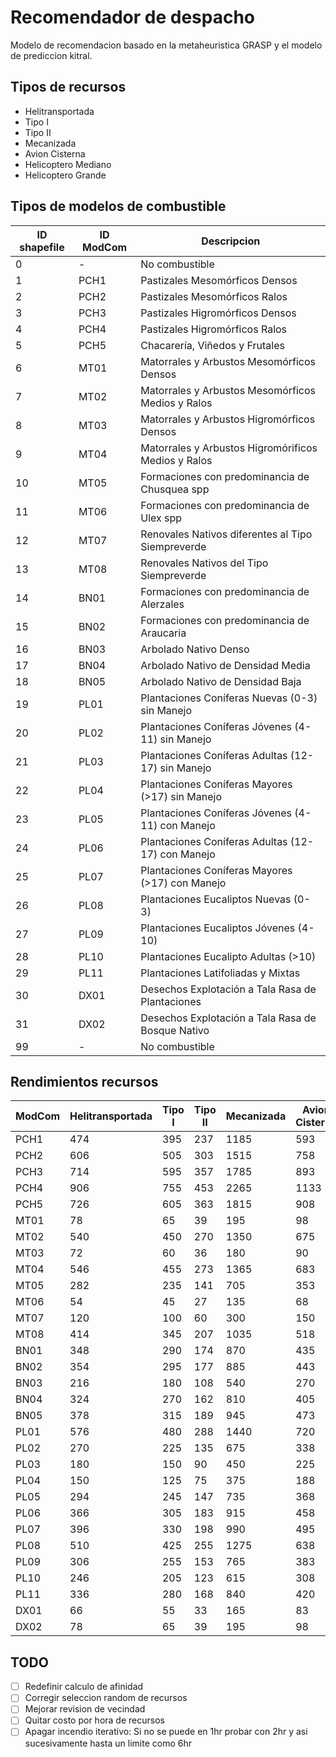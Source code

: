 # Recomendador de despacho
Modelo de recomendacion basado en la metaheuristica GRASP y el modelo de prediccion kitral.

## Tipos de recursos
- Helitransportada
- Tipo I
- Tipo II
- Mecanizada
- Avion Cisterna
- Helicoptero Mediano
- Helicoptero Grande

## Tipos de modelos de combustible
| ID shapefile | ID ModCom | Descripcion                                         |
|--------------|-----------|-----------------------------------------------------|
| 0            |  -        | No combustible                                      |
| 1            |  PCH1     | Pastizales Mesomórficos Densos                      |
| 2            |  PCH2     | Pastizales Mesomórficos Ralos                       |
| 3            |  PCH3     | Pastizales Higromórficos Densos                     |
| 4            |  PCH4     | Pastizales Higromórficos Ralos                      |
| 5            |  PCH5     | Chacarería, Viñedos y Frutales                      |
| 6            |  MT01     | Matorrales y Arbustos Mesomórficos Densos           |
| 7            |  MT02     | Matorrales y Arbustos Mesomórficos Medios y Ralos   |
| 8            |  MT03     | Matorrales y Arbustos Higromórficos Densos          |
| 9            |  MT04     | Matorrales y Arbustos Higromórificos Medios y Ralos |
| 10           |  MT05     | Formaciones con predominancia de Chusquea spp       |
| 11           |  MT06     | Formaciones con predominancia de Ulex spp           |
| 12           |  MT07     | Renovales Nativos diferentes al Tipo Siempreverde   |
| 13           |  MT08     | Renovales Nativos del Tipo Siempreverde             |
| 14           |  BN01     | Formaciones con predominancia de Alerzales          |
| 15           |  BN02     | Formaciones con predominancia de Araucaria          |
| 16           |  BN03     | Arbolado Nativo Denso                               |
| 17           |  BN04     | Arbolado Nativo de Densidad Media                   |
| 18           |  BN05     | Arbolado Nativo de Densidad Baja                    |
| 19           |  PL01     | Plantaciones Coníferas Nuevas (0-3) sin Manejo      |
| 20           |  PL02     | Plantaciones Coníferas Jóvenes (4-11) sin Manejo    |
| 21           |  PL03     | Plantaciones Coníferas Adultas (12-17) sin Manejo   |
| 22           |  PL04     | Plantaciones Coníferas Mayores (>17) sin Manejo     |
| 23           |  PL05     | Plantaciones Coníferas Jóvenes (4-11) con Manejo    |
| 24           |  PL06     | Plantaciones Coníferas Adultas (12-17) con Manejo   |
| 25           |  PL07     | Plantaciones Coníferas Mayores (>17) con Manejo     |
| 26           |  PL08     | Plantaciones Eucaliptos Nuevas (0-3)                |
| 27           |  PL09     | Plantaciones Eucaliptos Jóvenes (4-10)              |
| 28           |  PL10     | Plantaciones Eucalipto Adultas (>10)                |
| 29           |  PL11     | Plantaciones Latifoliadas y Mixtas                  |
| 30           |  DX01     | Desechos Explotación a Tala Rasa de Plantaciones    |
| 31           |  DX02     | Desechos Explotación a Tala Rasa de Bosque Nativo   |
| 99           |  -        | No combustible                                      |

## Rendimientos recursos
| ModCom | Helitransportada | Tipo I | Tipo II | Mecanizada | Avion Cisterna | Helicoptero Mediano | Helicoptero Grande |
|--------|------------------|--------|---------|------------|----------------|---------------------|--------------------|
| PCH1   | 474              | 395    | 237     | 1185       | 593            | 198                 | 790                |
| PCH2   | 606              | 505    | 303     | 1515       | 758            | 253                 | 1010               |
| PCH3   | 714              | 595    | 357     | 1785       | 893            | 298                 | 1190               |
| PCH4   | 906              | 755    | 453     | 2265       | 1133           | 378                 | 1510               |
| PCH5   | 726              | 605    | 363     | 1815       | 908            | 303                 | 1210               |
| MT01   | 78               | 65     | 39      | 195        | 98             | 33                  | 130                |
| MT02   | 540              | 450    | 270     | 1350       | 675            | 225                 | 900                |
| MT03   | 72               | 60     | 36      | 180        | 90             | 30                  | 120                |
| MT04   | 546              | 455    | 273     | 1365       | 683            | 228                 | 910                |
| MT05   | 282              | 235    | 141     | 705        | 353            | 118                 | 470                |
| MT06   | 54               | 45     | 27      | 135        | 68             | 23                  | 90                 |
| MT07   | 120              | 100    | 60      | 300        | 150            | 50                  | 200                |
| MT08   | 414              | 345    | 207     | 1035       | 518            | 173                 | 690                |
| BN01   | 348              | 290    | 174     | 870        | 435            | 145                 | 580                |
| BN02   | 354              | 295    | 177     | 885        | 443            | 148                 | 590                |
| BN03   | 216              | 180    | 108     | 540        | 270            | 90                  | 360                |
| BN04   | 324              | 270    | 162     | 810        | 405            | 135                 | 540                |
| BN05   | 378              | 315    | 189     | 945        | 473            | 158                 | 630                |
| PL01   | 576              | 480    | 288     | 1440       | 720            | 240                 | 960                |
| PL02   | 270              | 225    | 135     | 675        | 338            | 113                 | 450                |
| PL03   | 180              | 150    | 90      | 450        | 225            | 75                  | 300                |
| PL04   | 150              | 125    | 75      | 375        | 188            | 63                  | 250                |
| PL05   | 294              | 245    | 147     | 735        | 368            | 123                 | 490                |
| PL06   | 366              | 305    | 183     | 915        | 458            | 153                 | 610                |
| PL07   | 396              | 330    | 198     | 990        | 495            | 165                 | 660                |
| PL08   | 510              | 425    | 255     | 1275       | 638            | 213                 | 850                |
| PL09   | 306              | 255    | 153     | 765        | 383            | 128                 | 510                |
| PL10   | 246              | 205    | 123     | 615        | 308            | 103                 | 410                |
| PL11   | 336              | 280    | 168     | 840        | 420            | 140                 | 560                |
| DX01   | 66               | 55     | 33      | 165        | 83             | 28                  | 110                |
| DX02   | 78               | 65     | 39      | 195        | 98             | 33                  | 130                |

## TODO
- [ ] Redefinir calculo de afinidad
- [ ] Corregir seleccion random de recursos
- [ ] Mejorar revision de vecindad
- [ ] Quitar costo por hora de recursos
- [ ] Apagar incendio iterativo: Si no se puede en 1hr probar con 2hr y asi sucesivamente hasta un limite como 6hr
